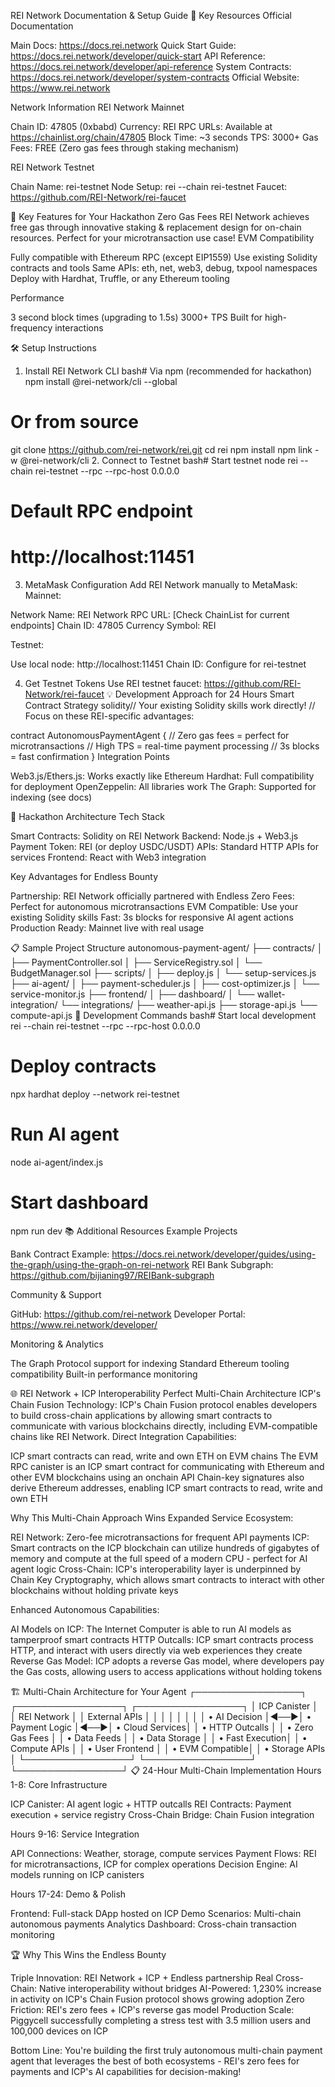 REI Network Documentation & Setup Guide
🔗 Key Resources
Official Documentation

Main Docs: https://docs.rei.network
Quick Start Guide: https://docs.rei.network/developer/quick-start
API Reference: https://docs.rei.network/developer/api-reference
System Contracts: https://docs.rei.network/developer/system-contracts
Official Website: https://www.rei.network

Network Information
REI Network Mainnet

Chain ID: 47805 (0xbabd)
Currency: REI
RPC URLs: Available at https://chainlist.org/chain/47805
Block Time: ~3 seconds
TPS: 3000+
Gas Fees: FREE (Zero gas fees through staking mechanism)

REI Network Testnet

Chain Name: rei-testnet
Node Setup: rei --chain rei-testnet
Faucet: https://github.com/REI-Network/rei-faucet

🚀 Key Features for Your Hackathon
Zero Gas Fees
REI Network achieves free gas through innovative staking & replacement design for on-chain resources. Perfect for your microtransaction use case!
EVM Compatibility

Fully compatible with Ethereum RPC (except EIP1559)
Use existing Solidity contracts and tools
Same APIs: eth, net, web3, debug, txpool namespaces
Deploy with Hardhat, Truffle, or any Ethereum tooling

Performance

3 second block times (upgrading to 1.5s)
3000+ TPS
Built for high-frequency interactions

🛠 Setup Instructions
1. Install REI Network CLI
bash# Via npm (recommended for hackathon)
npm install @rei-network/cli --global

# Or from source
git clone https://github.com/rei-network/rei.git
cd rei
npm install
npm link -w @rei-network/cli
2. Connect to Testnet
bash# Start testnet node
rei --chain rei-testnet --rpc --rpc-host 0.0.0.0

# Default RPC endpoint
# http://localhost:11451
3. MetaMask Configuration
Add REI Network manually to MetaMask:
Mainnet:

Network Name: REI Network
RPC URL: [Check ChainList for current endpoints]
Chain ID: 47805
Currency Symbol: REI

Testnet:

Use local node: http://localhost:11451
Chain ID: Configure for rei-testnet

4. Get Testnet Tokens
Use REI testnet faucet: https://github.com/REI-Network/rei-faucet
💡 Development Approach for 24 Hours
Smart Contract Strategy
solidity// Your existing Solidity skills work directly!
// Focus on these REI-specific advantages:

contract AutonomousPaymentAgent {
    // Zero gas fees = perfect for microtransactions
    // High TPS = real-time payment processing
    // 3s blocks = fast confirmation
}
Integration Points

Web3.js/Ethers.js: Works exactly like Ethereum
Hardhat: Full compatibility for deployment
OpenZeppelin: All libraries work
The Graph: Supported for indexing (see docs)

🎯 Hackathon Architecture
Tech Stack

Smart Contracts: Solidity on REI Network
Backend: Node.js + Web3.js
Payment Token: REI (or deploy USDC/USDT)
APIs: Standard HTTP APIs for services
Frontend: React with Web3 integration

Key Advantages for Endless Bounty

Partnership: REI Network officially partnered with Endless
Zero Fees: Perfect for autonomous microtransactions
EVM Compatible: Use your existing Solidity skills
Fast: 3s blocks for responsive AI agent actions
Production Ready: Mainnet live with real usage

📋 Sample Project Structure
autonomous-payment-agent/
├── contracts/
│   ├── PaymentController.sol
│   ├── ServiceRegistry.sol
│   └── BudgetManager.sol
├── scripts/
│   ├── deploy.js
│   └── setup-services.js
├── ai-agent/
│   ├── payment-scheduler.js
│   ├── cost-optimizer.js
│   └── service-monitor.js
├── frontend/
│   ├── dashboard/
│   └── wallet-integration/
└── integrations/
    ├── weather-api.js
    ├── storage-api.js
    └── compute-api.js
🔧 Development Commands
bash# Start local development
rei --chain rei-testnet --rpc --rpc-host 0.0.0.0

# Deploy contracts
npx hardhat deploy --network rei-testnet

# Run AI agent
node ai-agent/index.js

# Start dashboard
npm run dev
📚 Additional Resources
Example Projects

Bank Contract Example: https://docs.rei.network/developer/guides/using-the-graph/using-the-graph-on-rei-network
REI Bank Subgraph: https://github.com/bijianing97/REIBank-subgraph

Community & Support

GitHub: https://github.com/rei-network
Developer Portal: https://www.rei.network/developer/

Monitoring & Analytics

The Graph Protocol support for indexing
Standard Ethereum tooling compatibility
Built-in performance monitoring

🌐 REI Network + ICP Interoperability
Perfect Multi-Chain Architecture
ICP's Chain Fusion Technology: ICP's Chain Fusion protocol enables developers to build cross-chain applications by allowing smart contracts to communicate with various blockchains directly, including EVM-compatible chains like REI Network.
Direct Integration Capabilities:

ICP smart contracts can read, write and own ETH on EVM chains
The EVM RPC canister is an ICP smart contract for communicating with Ethereum and other EVM blockchains using an onchain API
Chain-key signatures also derive Ethereum addresses, enabling ICP smart contracts to read, write and own ETH

Why This Multi-Chain Approach Wins
Expanded Service Ecosystem:

REI Network: Zero-fee microtransactions for frequent API payments
ICP: Smart contracts on the ICP blockchain can utilize hundreds of gigabytes of memory and compute at the full speed of a modern CPU - perfect for AI agent logic
Cross-Chain: ICP's interoperability layer is underpinned by Chain Key Cryptography, which allows smart contracts to interact with other blockchains without holding private keys

Enhanced Autonomous Capabilities:

AI Models on ICP: The Internet Computer is able to run AI models as tamperproof smart contracts
HTTP Outcalls: ICP smart contracts process HTTP, and interact with users directly via web experiences they create
Reverse Gas Model: ICP adopts a reverse Gas model, where developers pay the Gas costs, allowing users to access applications without holding tokens

🏗 Multi-Chain Architecture for Your Agent
┌─────────────────┐    ┌─────────────────┐    ┌─────────────────┐
│   ICP Canister  │    │  REI Network    │    │  External APIs  │
│                 │    │                 │    │                 │
│ • AI Decision   │◄──►│ • Payment Logic │◄──►│ • Cloud Services│
│ • HTTP Outcalls │    │ • Zero Gas Fees │    │ • Data Feeds    │
│ • Data Storage  │    │ • Fast Execution│    │ • Compute APIs  │
│ • User Frontend │    │ • EVM Compatible│    │ • Storage APIs  │
└─────────────────┘    └─────────────────┘    └─────────────────┘
📋 24-Hour Multi-Chain Implementation
Hours 1-8: Core Infrastructure

ICP Canister: AI agent logic + HTTP outcalls
REI Contracts: Payment execution + service registry
Cross-Chain Bridge: Chain Fusion integration

Hours 9-16: Service Integration

API Connections: Weather, storage, compute services
Payment Flows: REI for microtransactions, ICP for complex operations
Decision Engine: AI models running on ICP canisters

Hours 17-24: Demo & Polish

Frontend: Full-stack DApp hosted on ICP
Demo Scenarios: Multi-chain autonomous payments
Analytics Dashboard: Cross-chain transaction monitoring


🏆 Why This Wins the Endless Bounty

Triple Innovation: REI Network + ICP + Endless partnership
Real Cross-Chain: Native interoperability without bridges
AI-Powered: 1,230% increase in activity on ICP's Chain Fusion protocol shows growing adoption
Zero Friction: REI's zero fees + ICP's reverse gas model
Production Scale: Piggycell successfully completing a stress test with 3.5 million users and 100,000 devices on ICP

Bottom Line: You're building the first truly autonomous multi-chain payment agent that leverages the best of both ecosystems - REI's zero fees for payments and ICP's AI capabilities for decision-making!